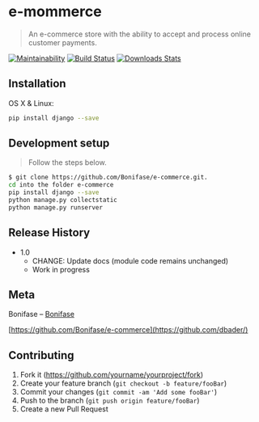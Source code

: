 # e-mommerce

> An e-commerce store with the ability to accept and process online customer payments.

[![Maintainability](https://api.codeclimate.com/v1/badges/d90e0f308dca4ed4cb90/maintainability)](https://codeclimate.com/github/rails/rails/maintainability)
[![Build Status][travis-image]][travis-url]
[![Downloads Stats][npm-downloads]][npm-url]

## Installation

OS X & Linux:

```sh
pip install django --save
```

## Development setup

> Follow the steps below.

```sh
$ git clone https://github.com/Bonifase/e-commerce.git.
cd into the folder e-commerce
pip install django --save
python manage.py collectstatic
python manage.py runserver
```

## Release History

- 1.0
  - CHANGE: Update docs (module code remains unchanged)
  - Work in progress

## Meta

Bonifase – [Bonifase](https://twitter.com/BonifaseOrwa?lang=en)

[https://github.com/Bonifase/e-commerce](https://github.com/dbader/)

## Contributing

1. Fork it (<https://github.com/yourname/yourproject/fork>)
2. Create your feature branch (`git checkout -b feature/fooBar`)
3. Commit your changes (`git commit -am 'Add some fooBar'`)
4. Push to the branch (`git push origin feature/fooBar`)
5. Create a new Pull Request

<!-- Markdown link & img dfn's -->

[npm-image]: https://img.shields.io/npm/v/datadog-metrics.svg?style=flat-square
[npm-url]: https://npmjs.org/package/datadog-metrics
[npm-downloads]: https://img.shields.io/npm/dm/datadog-metrics.svg?style=flat-square
[travis-image]: https://img.shields.io/travis/dbader/node-datadog-metrics/master.svg?style=flat-square
[travis-url]: https://travis-ci.org/dbader/node-datadog-metrics
[wiki]: https://github.com/yourname/yourproject/wiki
